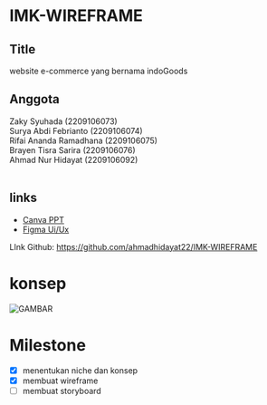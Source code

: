 # IMK-WIREFRAME

## Title
 website e-commerce yang bernama indoGoods

## Anggota
Zaky Syuhada (2209106073)
<br>
Surya Abdi Febrianto (2209106074)
<br>
Rifai Ananda Ramadhana (2209106075)
<br>
Brayen Tisra Sarira (2209106076)
<br>
Ahmad Nur Hidayat (2209106092)
 <br>
 <br>

## links
 * [Canva PPT](https://www.canva.com/design/DAGA5TpPvYo/-4nrWhPmBEmKTXkQyBx6pg/edit?utm_content=DAGA5TpPvYo&utm_campaign=designshare&utm_medium=link2&utm_source=sharebutton)
 * [Figma Ui/Ux](https://www.figma.com/file/Ql38Z4CX2MvWGuRaKDb6ib/eCommerce-Website-%7C-Web-Page-Design-%7C-UI-KIT-%7C-Interior-Landing-Page-(Community)?type=design&node-id=117-818&mode=design&t=h8qcVOBGyAhh9ZI4-0)

LInk Github:
https://github.com/ahmadhidayat22/IMK-WIREFRAME

# konsep
![GAMBAR](https://github.com/ahmadhidayat22/IMK-WIREFRAME/blob/main/Sketching%20Wireframe.jpeg)


# Milestone
- [X] menentukan niche dan konsep
- [X] membuat wireframe
- [ ] membuat storyboard
